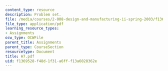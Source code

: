 ```yaml
---
content_type: resource
description: Problem set.
file: /media/courses/2-008-design-and-manufacturing-ii-spring-2003/f1369528f48d1f31a6fff13a6028362e_H7.pdf
file_type: application/pdf
learning_resource_types:
- Assignments
ocw_type: OCWFile
parent_title: Assignments
parent_type: CourseSection
resourcetype: Document
title: H7.pdf
uid: f1369528-f48d-1f31-a6ff-f13a6028362e
---
```

